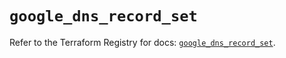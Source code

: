 # `google_dns_record_set`

Refer to the Terraform Registry for docs: [`google_dns_record_set`](https://registry.terraform.io/providers/hashicorp/google/6.32.0/docs/resources/dns_record_set).
